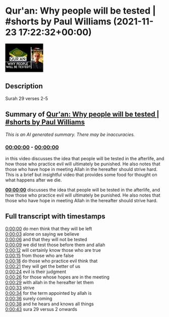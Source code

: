 # Qur'an: Why people will be tested | #shorts by Paul Williams (2021-11-23 17:22:32+00:00)

![alt Qur'an: Why people will be tested | #shorts by Paul Williams](BRDyA6eneQ4.jpg "Qur'an: Why people will be tested | #shorts by Paul Williams")

## Description

Surah 29 verses 2-5

## Summary of [Qur'an: Why people will be tested | #shorts by Paul Williams](https://www.youtube.com/watch?v=BRDyA6eneQ4)


*This is an AI generated summary. There may be inaccuracies. [](/)*

### [00:00:00](https://www.youtube.com/watch?v=BRDyA6eneQ4&t=0) - [00:00:00](https://www.youtube.com/watch?v=BRDyA6eneQ4&t=0)

in this video discusses the idea that people will be tested in the afterlife, and how those who practice evil will ultimately be punished. He also notes that those who have hope in meeting Allah in the hereafter should strive hard. This is a brief but insightful video that provides some food for thought on what happens after we die.

**[00:00:00](https://www.youtube.com/watch?v=BRDyA6eneQ4&t=0)** discusses the idea that people will be tested in the afterlife, and how those who practice evil will ultimately be punished. He also notes that those who have hope in meeting Allah in the hereafter should strive hard.

## Full transcript with timestamps

[0:00:00](https://youtu.be/BRDyA6eneQ4?t=0) do men think that they will be left  
[0:00:03](https://youtu.be/BRDyA6eneQ4?t=3) alone on saying we believe  
[0:00:06](https://youtu.be/BRDyA6eneQ4?t=6) and that they will not be tested  
[0:00:09](https://youtu.be/BRDyA6eneQ4?t=9) we did test those before them and allah  
[0:00:12](https://youtu.be/BRDyA6eneQ4?t=12) will certainly know those who are true  
[0:00:15](https://youtu.be/BRDyA6eneQ4?t=15) from those who are false  
[0:00:18](https://youtu.be/BRDyA6eneQ4?t=18) do those who practice evil think that  
[0:00:21](https://youtu.be/BRDyA6eneQ4?t=21) they will get the better of us  
[0:00:24](https://youtu.be/BRDyA6eneQ4?t=24) evil is their judgment  
[0:00:26](https://youtu.be/BRDyA6eneQ4?t=26) for those whose hopes are in the meeting  
[0:00:29](https://youtu.be/BRDyA6eneQ4?t=29) with allah in the hereafter let them  
[0:00:33](https://youtu.be/BRDyA6eneQ4?t=33) strive  
[0:00:34](https://youtu.be/BRDyA6eneQ4?t=34) for the term appointed by allah is  
[0:00:36](https://youtu.be/BRDyA6eneQ4?t=36) surely coming  
[0:00:38](https://youtu.be/BRDyA6eneQ4?t=38) and he hears and knows all things  
[0:00:43](https://youtu.be/BRDyA6eneQ4?t=43) sura 29 versus 2 onwards  
